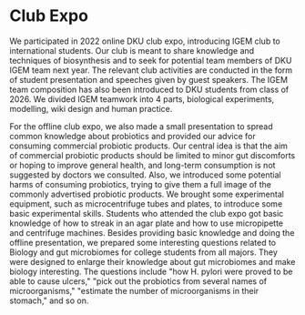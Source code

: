 # Club Expo

We participated in 2022 online DKU club expo,
introducing IGEM club to international students.
Our club is meant to share knowledge and techniques of biosynthesis
and to seek for potential team members of DKU IGEM team next year.
The relevant club activities are conducted in the form of student presentation
and speeches given by guest speakers.
The IGEM team composition has also been introduced to
DKU students from class of 2026.
We divided IGEM teamwork into 4 parts,
biological experiments,
modelling,
wiki design and human practice.

For the offline club expo,
we also made a small presentation to spread common knowledge about probiotics
and provided our advice for consuming commercial probiotic products.
Our central idea is that the aim of commercial probiotic products
should be limited to minor gut discomforts or hoping to improve general health,
and long-term consumption is not suggested by doctors we consulted.
Also, we introduced some potential harms of consuming probiotics,
trying to give them <!-- todo: what is them -->
a full image of the commonly advertised probiotic products.
We brought some experimental equipment,
such as microcentrifuge tubes and plates,
to introduce some basic experimental skills.
Students who attended the club expo got basic knowledge of
how to streak in an agar plate
and how to use micropipette and centrifuge machines.
Besides providing basic knowledge and doing the offline presentation,
we prepared some interesting questions related to Biology and gut microbiomes
for college students from all majors.
They were designed to enlarge their knowledge about gut microbiomes
and make biology interesting.
The questions include "how H. pylori were proved to be able to cause ulcers,"
"pick out the probiotics from several names of microorganisms,"
"estimate the number of microorganisms in their stomach,"
and so on.
